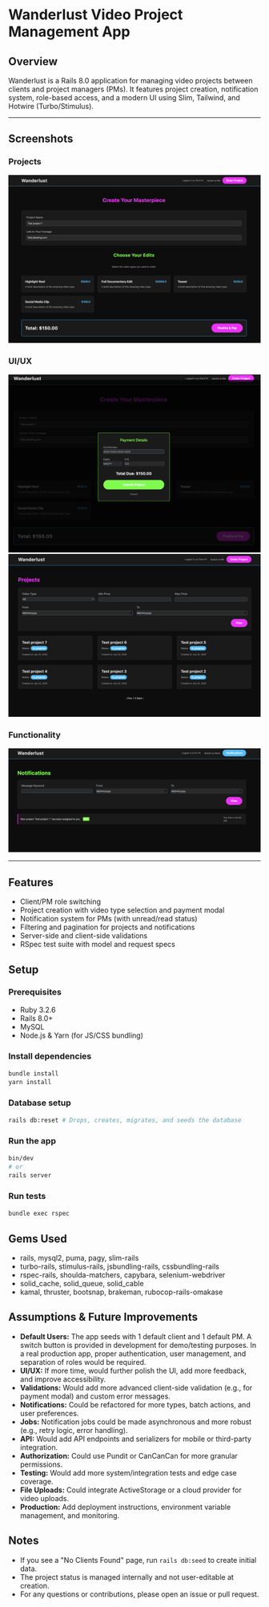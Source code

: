 # Wanderlust Video Project Management App

## Overview
Wanderlust is a Rails 8.0 application for managing video projects between clients and project managers (PMs). It features project creation, notification system, role-based access, and a modern UI using Slim, Tailwind, and Hotwire (Turbo/Stimulus).

---

## Screenshots

### Projects
![Projects List](app/assets/images/1.png)

### UI/UX
![Create Project](app/assets/images/2.png)
![Client Projects](app/assets/images/3.png)

### Functionality
![Notifications](app/assets/images/4.png)

---

## Features
- Client/PM role switching
- Project creation with video type selection and payment modal
- Notification system for PMs (with unread/read status)
- Filtering and pagination for projects and notifications
- Server-side and client-side validations
- RSpec test suite with model and request specs

## Setup

### Prerequisites
- Ruby 3.2.6
- Rails 8.0+
- MySQL
- Node.js & Yarn (for JS/CSS bundling)

### Install dependencies
```sh
bundle install
yarn install
```

### Database setup
```sh
rails db:reset # Drops, creates, migrates, and seeds the database
```

### Run the app
```sh
bin/dev
# or
rails server
```

### Run tests
```sh
bundle exec rspec
```

## Gems Used
- rails, mysql2, puma, pagy, slim-rails
- turbo-rails, stimulus-rails, jsbundling-rails, cssbundling-rails
- rspec-rails, shoulda-matchers, capybara, selenium-webdriver
- solid_cache, solid_queue, solid_cable
- kamal, thruster, bootsnap, brakeman, rubocop-rails-omakase

## Assumptions & Future Improvements
- **Default Users:** The app seeds with 1 default client and 1 default PM. A switch button is provided in development for demo/testing purposes. In a real production app, proper authentication, user management, and separation of roles would be required.
- **UI/UX:** If more time, would further polish the UI, add more feedback, and improve accessibility.
- **Validations:** Would add more advanced client-side validation (e.g., for payment modal) and custom error messages.
- **Notifications:** Could be refactored for more types, batch actions, and user preferences.
- **Jobs:** Notification jobs could be made asynchronous and more robust (e.g., retry logic, error handling).
- **API:** Would add API endpoints and serializers for mobile or third-party integration.
- **Authorization:** Could use Pundit or CanCanCan for more granular permissions.
- **Testing:** Would add more system/integration tests and edge case coverage.
- **File Uploads:** Could integrate ActiveStorage or a cloud provider for video uploads.
- **Production:** Add deployment instructions, environment variable management, and monitoring.

## Notes
- If you see a "No Clients Found" page, run `rails db:seed` to create initial data.
- The project status is managed internally and not user-editable at creation.
- For any questions or contributions, please open an issue or pull request.

